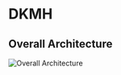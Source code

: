 
# DKMH

## Overall Architecture

![Overall Architecture](https://drive.google.com/file/d/1gCyVcyDxL2xaBK3wuFPHUzdH4sBEKCkX/view?usp=sharing)


